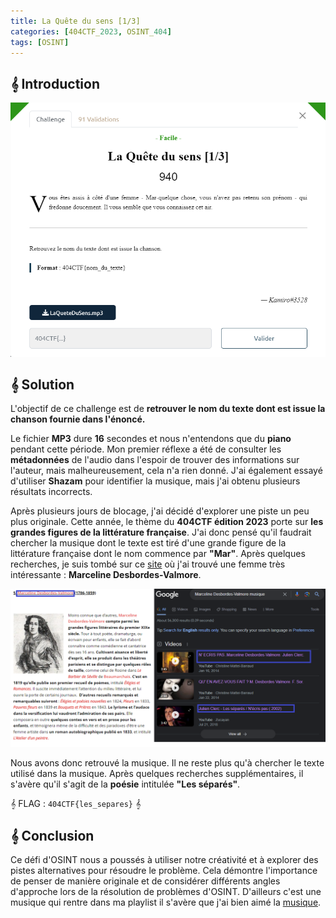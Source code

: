 ```yaml
---
title: La Quête du sens [1/3]
categories: [404CTF_2023, OSINT_404]
tags: [OSINT]
---
```


## 𝄞 Introduction

![Intro](/assets/images/404CTF_2023/OSINT/La_Quete_du_sens_1/intro.png)


## 𝄞 Solution

L'objectif de ce challenge est de **retrouver le nom du texte dont est issue la chanson fournie dans l'énoncé.**

Le fichier **MP3** dure **16** secondes et nous n'entendons que du **piano** pendant cette période. Mon premier réflexe a été de consulter les **métadonnées** de l'audio dans l'espoir de trouver des informations sur l'auteur, mais malheureusement, cela n'a rien donné. J'ai également essayé d'utiliser **Shazam** pour identifier la musique, mais j'ai obtenu plusieurs résultats incorrects.

Après plusieurs jours de blocage, j'ai décidé d'explorer une piste un peu plus originale. Cette année, le thème du **404CTF édition 2023** porte sur **les grandes figures de la littérature française**. J'ai donc pensé qu'il faudrait chercher la musique dont le texte est tiré d'une grande figure de la littérature française dont le nom commence par **"Mar"**. Après quelques recherches, je suis tombé sur ce [site](https://actus.booknode.com/2016/03/08/journee-de-la-femme-ces-femmes-qui-ont-marque-la-litterature/) où j'ai trouvé une femme très intéressante : **Marceline Desbordes-Valmore**.

![Google](/assets/images/404CTF_2023/OSINT/La_Quete_du_sens_1/google.png)

Nous avons donc retrouvé la musique. Il ne reste plus qu'à chercher le texte utilisé dans la musique. Après quelques recherches supplémentaires, il s'avère qu'il s'agit de la **poésie** intitulée **"Les séparés"**.

𝄞 FLAG : `404CTF{les_separes}` 𝄞


## 𝄞 Conclusion
Ce défi d'OSINT nous a poussés à utiliser notre créativité et à explorer des pistes alternatives pour résoudre le problème. Cela démontre l'importance de penser de manière originale et de considérer différents angles d'approche lors de la résolution de problèmes d'OSINT. D'ailleurs c'est une musique qui rentre dans ma playlist il s'avère que j'ai bien aimé la [musique](https://youtu.be/t-qbh3az3Rk).
  







